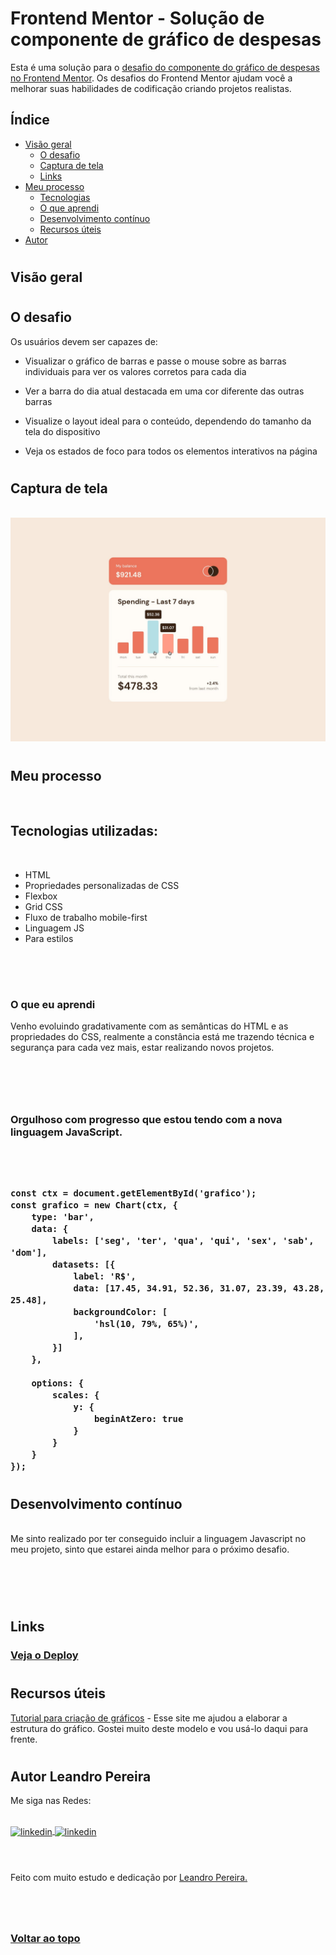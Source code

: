 <div id="top">

# Frontend Mentor - Solução de componente de gráfico de despesas

Esta é uma solução para o [desafio do componente do gráfico de despesas no Frontend Mentor](https://www.frontendmentor.io/challenges/expenses-chart-component-e7yJBUdjwt). Os desafios do Frontend Mentor ajudam você a melhorar suas habilidades de codificação criando projetos realistas.

## Índice

- [Visão geral](#visão-geral)
  - [O desafio](#the-challenge)
  - [Captura de tela](#captura-de-tela)
  - [Links](#links)
- [Meu processo](#meu-processo)
  - [Tecnologias](#tecnologias-utilizadas)
  - [O que aprendi](#o-que-aprendi)
  - [Desenvolvimento contínuo](#desenvolvimento-contínuo)
  - [Recursos úteis](#useful-resources)
- [Autor](#autor)


<h1>

## Visão geral

<h1>

## O desafio

Os usuários devem ser capazes de:

- Visualizar o gráfico de barras e passe o mouse sobre as barras individuais para ver os valores corretos para cada dia
- Ver a barra do dia atual destacada em uma cor diferente das outras barras

- Visualize o layout ideal para o conteúdo, dependendo do tamanho da tela do dispositivo

- Veja os estados de foco para todos os elementos interativos na página

<h1>

## Captura de tela

<br>

<div align="center"> 
  <img src="design/active-states.jpg">
</div>

<h1></h1>

## Meu processo

<br>

## Tecnologias utilizadas:

<br>

- HTML
- Propriedades personalizadas de CSS
- Flexbox
- Grid CSS
- Fluxo de trabalho mobile-first
- Linguagem JS
- Para estilos


<br>
<br>

<h1>


### O que eu aprendi

Venho evoluindo gradativamente com as semânticas do HTML e as propriedades do CSS, realmente a constância está me trazendo técnica e segurança para cada vez mais, estar realizando novos projetos.

<h1>
<br>
<h3>

Orgulhoso com progresso que estou tendo com a nova linguagem JavaScript.

<h3>

<br>

```
 
const ctx = document.getElementById('grafico');
const grafico = new Chart(ctx, {
    type: 'bar',
    data: {
        labels: ['seg', 'ter', 'qua', 'qui', 'sex', 'sab', 'dom'],
        datasets: [{
            label: 'R$',
            data: [17.45, 34.91, 52.36, 31.07, 23.39, 43.28, 25.48],
            backgroundColor: [
                'hsl(10, 79%, 65%)',
            ],
        }]
    },

    options: {
        scales: {
            y: {
                beginAtZero: true
            }
        }
    }
});

```


<h1>

## Desenvolvimento contínuo
<br>
Me sinto realizado por ter conseguido incluir a linguagem Javascript no meu projeto, sinto que estarei ainda melhor para o próximo desafio.

<h1>
<br>

## Links

<h3>
<a href="https://graficodedespesas.netlify.app/" target="_blank">Veja o Deploy</a>

<h1>


## Recursos úteis

 [Tutorial para criação de gráficos](https://www.fusioncharts.com/dev/getting-started/plain-javascript/your-first-chart-using-plain-javascript) - Esse site me ajudou a elaborar a estrutura do gráfico. Gostei muito deste modelo e vou usá-lo daqui para frente.

<h1>

## Autor Leandro Pereira


Me siga nas Redes:

<br>
<a href="https://linkedin.com/in/leandropereira-dev/" target="_blank">
    <img align="center" src="https://img.shields.io/badge/LinkedIn-0077B5?style=for-the-badge&logo=linkedin&logoColor=white" alt="linkedin"/>
</a>
<a href="https://www.instagram.com/le_codigo/" target="_blank">
    <img align="center" src="https://img.shields.io/badge/Instagram-E4405F?style=for-the-badge&logo=instagram&logoColor=white/le_codigo" alt="linkedin"/>
</a> 
<br>
<br>
<h1>

<h3></h3>



Feito com muito estudo e dedicação por <a href="https://github.com/OLeandroPereira" target="_blank">Leandro Pereira.</a>

<h3>
<br>
<br>

<a href="#top">Voltar ao topo</a>